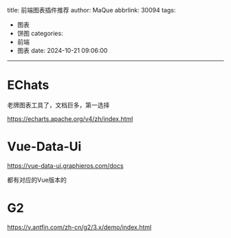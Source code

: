 title: 前端图表插件推荐
author: MaQue
abbrlink: 30094
tags:
  - 图表
  - 饼图
categories:
  - 前端
  - 图表
date: 2024-10-21 09:06:00
---
# EChats

老牌图表工具了，文档巨多，第一选择

https://echarts.apache.org/v4/zh/index.html

# Vue-Data-Ui

https://vue-data-ui.graphieros.com/docs

都有对应的Vue版本的

# G2

https://v.antfin.com/zh-cn/g2/3.x/demo/index.html
